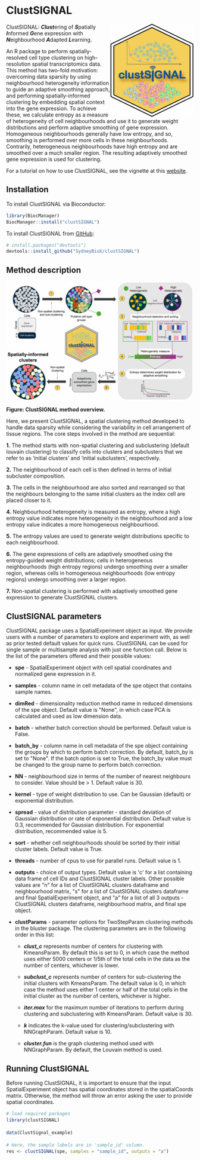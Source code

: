 # ClustSIGNAL

<img src="man/figures/clustSIGNAL_hex.jpg" align="right" height="250" width="225"/>

ClustSIGNAL: ***Clust***ering of ***S***patially ***I***nformed ***G***ene expression with ***N***eighbourhood ***A***dapted ***L***earning.

An R package to perform spatially-resolved cell type clustering on high-resolution spatial transcriptomics data. This method has two-fold motivation: overcoming data sparsity by using neighbourhood heterogeneity information to guide an adaptive smoothing approach, and performing spatially-informed clustering by embedding spatial context into the gene expression. To achieve these, we calculate entropy as a measure of heterogeneity of cell neighbourhoods and use it to generate weight distributions and perform adaptive smoothing of gene expression. Homogeneous neighbourhoods generally have low entropy, and so, smoothing is performed over more cells in these neighbourhoods. Contrarily, heterogeneous neighbourhoods have high entropy and are smoothed over a much smaller region. The resulting adaptively smoothed gene expression is used for clustering.

For a tutorial on how to use ClustSIGNAL, see the vignette at this [website](https://sydneybiox.github.io/clustSIGNAL/).

## Installation

To install ClustSIGNAL via Bioconductor:

``` r
library(BiocManager)
BiocManager::install("clustSIGNAL")
```

To install ClustSIGNAL from [GitHub](https://github.com/SydneyBioX/clustSIGNAL):

``` r
# install.packages("devtools")
devtools::install_github("SydneyBioX/clustSIGNAL")
```

## Method description

<img src="man/figures/Fig1_schematic.jpg" align="middle"/>

**Figure: ClustSIGNAL method overview.**

Here, we present ClustSIGNAL, a spatial clustering method developed to handle data sparsity while considering the variability in cell arrangement of tissue regions. The core steps involved in the method are sequential:

**1.** The method starts with non-spatial clustering and subclustering (default louvain clustering) to classify cells into clusters and subclusters that we refer to as ‘initial clusters’ and ‘initial subclusters’, respectively.

**2.** The neighbourhood of each cell is then defined in terms of initial subcluster composition.

**3.** The cells in the neighbourhood are also sorted and rearranged so that the neighbours belonging to the same initial clusters as the index cell are placed closer to it.

**4.** Neighbourhood heterogeneity is measured as entropy, where a high entropy value indicates more heterogeneity in the neighbourhood and a low entropy value indicates a more homogeneous neighbourhood.

**5.** The entropy values are used to generate weight distributions specific to each neighbourhood.

**6.** The gene expressions of cells are adaptively smoothed using the entropy-guided weight distributions; cells in heterogeneous neighbourhoods (high entropy regions) undergo smoothing over a smaller region, whereas cells in homogeneous neighbourhoods (low entropy regions) undergo smoothing over a larger region.

**7.** Non-spatial clustering is performed with adaptively smoothed gene expression to generate ClustSIGNAL clusters.

## ClustSIGNAL parameters

ClustSIGNAL package uses a SpatialExperiment object as input. We provide users with a number of parameters to explore and experiment with, as well as prior tested default values for quick runs. ClustSIGNAL can be used for single sample or multisample analysis with just one function call. Below is the list of the parameters offered and their possible values:

-   **spe** - SpatialExperiment object with cell spatial coordinates and normalized gene expression in it.

-   **samples** - column name in cell metadata of the spe object that contains sample names.

-   **dimRed** - dimensionality reduction method name in reduced dimensions of the spe object. Default value is "None", in which case PCA is calculated and used as low dimension data.

-   **batch** - whether batch correction should be performed. Default value is False.

-   **batch_by** - column name in cell metadata of the spe object containing the groups by which to perform batch correction. By default, batch_by is set to "None". If the batch option is set to True, the batch_by value must be changed to the group name to perform batch correction.

-   **NN** - neighbourhood size in terms of the number of nearest neighbours to consider. Value should be \> 1. Default value is 30.

-   **kernel** - type of weight distribution to use. Can be Gaussian (default) or exponential distribution.

-   **spread** - value of distribution parameter - standard deviation of Gaussian distribution or rate of exponential distribution. Default value is 0.3, recommended for Gaussian distribution. For exponential distribution, recommended value is 5.

-   **sort** - whether cell neighbourhoods should be sorted by their initial cluster labels. Default value is True.

-   **threads** - number of cpus to use for parallel runs. Default value is 1.

-   **outputs** - choice of output types. Default value is 'c' for a list containing data frame of cell IDs and ClustSIGNAL cluster labels. Other possible values are "n" for a list of ClustSIGNAL clusters dataframe and neighbourhood matrix, "s" for a list of ClustSIGNAL clusters dataframe and final SpatialExperiment object, and "a" for a list of all 3 outputs - ClustSIGNAL clusters dataframe, neighbourhood matrix, and final spe object.

-   **clustParams** - parameter options for TwoStepParam clustering methods in the bluster package. The clustering parameters are in the following order in this list:

    -   ***clust_c*** represents number of centers for clustering with KmeansParam. By default this is set to 0, in which case the method uses either 5000 centers or 1/5th of the total cells in the data as the number of centers, whichever is lower.

    -   ***subclust_c*** represents number of centers for sub-clustering the initial clusters with KmeansParam. The default value is 0, in which case the method uses either 1 center or half of the total cells in the initial cluster as the number of centers, whichever is higher.

    -   ***iter.max*** for the maximum number of iterations to perform during clustering and subclustering with KmeansParam. Default value is 30.

    -   ***k*** indicates the k-value used for clustering/subclustering with NNGraphParam. Default value is 10.

    -   ***cluster.fun*** is the graph clustering method used with NNGraphParam. By default, the Louvain method is used.

## Running ClustSIGNAL

Before running ClustSIGNAL, it is important to ensure that the input SpatialExperiment object has spatial coordinates stored in the spatialCoords matrix. Otherwise, the method will throw an error asking the user to provide spatial coordinates.

``` r
# load required packages
library(clustSIGNAL)

data(ClustSignal_example)

# Here, the sample labels are in 'sample_id' column.
res <- clustSIGNAL(spe, samples = "sample_id", outputs = "a")
```
